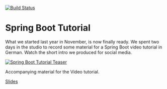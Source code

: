[![Build Status](https://travis-ci.org/patbaumgartner/spring-boot-tutorial.svg?branch=master)](https://travis-ci.org/patbaumgartner/spring-boot-tutorial)

# Spring Boot Tutorial

What we started last year in November, is now finally ready. We spent two days in the studio to record some material for a Spring Boot video tutorial in German. Watch the short intro we produced for social media.

[![Spring Boot Tutorial Teaser](https://www.patbaumgartner.com/images/video-tutorial-preview.png)](https://www.patbaumgartner.com/videos/spring-boot.mp4 "Click to Watch!")

Accompanying material for the Video tutorial.

[Slides](https://www.patbaumgartner.com/files/spring-boot.zip)


